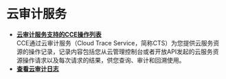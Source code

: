 # 云审计服务<a name="cce_01_0024"></a>

-   **[云审计服务支持的CCE操作列表](云审计服务支持的CCE操作列表.md)**  
CCE通过云审计服务（Cloud Trace Service，简称CTS）为您提供云服务资源的操作记录，记录内容包括您从云管理控制台或者开放API发起的云服务资源操作请求以及每次请求的结果，供您查询、审计和回溯使用。
-   **[查看云审计日志](查看云审计日志.md)**  


